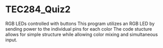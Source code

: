 # TEC284_Quiz2
RGB LEDs controlled with buttons
This program utilizes an RGB LED by sending power to the individual pins for each color
The code stucture allows for simple structure while allowing color mixing and simultaneous input.
